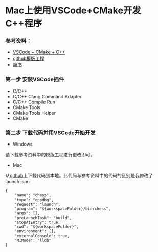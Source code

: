 # Mac上使用VSCode+CMake开发C++程序

### 参考资料：
- [VSCode + CMake + C++](https://zhuanlan.zhihu.com/p/45528705)
- [github模版工程](https://github.com/1079805974/CppProjectTemplate)
- [简书](https://www.jianshu.com/p/050fa455bc74)

### 第一步 安装VSCode插件
- C/C++
- C/C++ Clang Command Adapter
- C/C++ Compile Run
- CMake Tools
- CMake Tools Helper
- CMake

### 第二步 下载代码并用VSCode开始开发
- Windows

请下载参考资料中的模版工程进行更改即可。

- Mac

从[github](https://github.com/1079805974/CppProjectTemplate)上下载代码到本地。此代码与参考资料中的代码的区别是我修改了launch.json
```
{
    "name": "chess",
    "type": "cppdbg",
    "request": "launch",
    "program": "${workspaceFolder}/bin/chess",
    "args": [],
    "preLaunchTask": "build",
    "stopAtEntry": true,
    "cwd": "${workspaceFolder}",
    "environment": [],
    "externalConsole": true,
    "MIMode": "lldb"
}
```



        

